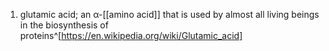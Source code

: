 1. glutamic acid; an α-[[amino acid]] that is used by almost all living beings in the biosynthesis of proteins^[https://en.wikipedia.org/wiki/Glutamic_acid]